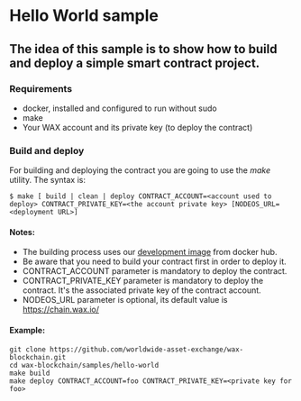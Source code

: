 # Hello World sample

## The idea of this sample is to show how to build and deploy a simple smart contract project.

### Requirements
- docker, installed and configured to run without sudo
- make
- Your WAX account and its private key (to deploy the contract)

### Build and deploy

For building and deploying the contract you are going to use the *make* utility. The syntax is:

```
$ make [ build | clean | deploy CONTRACT_ACCOUNT=<account used to deploy> CONTRACT_PRIVATE_KEY=<the account private key> [NODEOS_URL=<deployment URL>]
```

#### Notes:
- The building process uses our [development image](https://hub.docker.com/r/waxteam/dev) from docker hub.
- Be aware that you need to build your contract first in order to deploy it.
- CONTRACT_ACCOUNT parameter is mandatory to deploy the contract.
- CONTRACT_PRIVATE_KEY parameter is mandatory to deploy the contract. It's the associated private key of the contract account.
- NODEOS_URL parameter is optional, its default value is https://chain.wax.io/

#### Example:
```
git clone https://github.com/worldwide-asset-exchange/wax-blockchain.git
cd wax-blockchain/samples/hello-world
make build
make deploy CONTRACT_ACCOUNT=foo CONTRACT_PRIVATE_KEY=<private key for foo>
```

